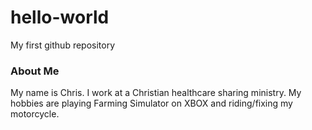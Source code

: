 # hello-world
My first github repository

### About Me
My name is Chris. I work at a Christian healthcare sharing ministry. My hobbies are playing Farming Simulator on XBOX and riding/fixing my motorcycle.
